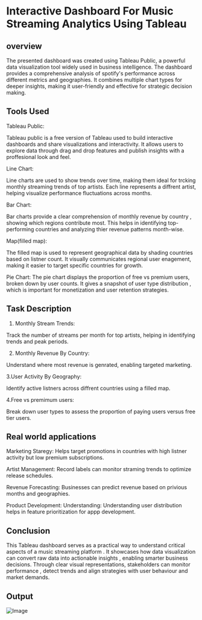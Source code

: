 
# Interactive Dashboard For Music Streaming Analytics Using Tableau

## overview

The presented dashboard was created using Tableau Public, a powerful data visualization tool widely used in business intelligence. The dashboard provides a comprehensive analysis of spotify's performance across different metrics and geographies. It combines multiple chart types for deeper insights, making it user-friendly and effective for strategic decision making.

## Tools Used

Tableau Public:

Tableau public is a free version of Tableau used to build interactive dashboards and share visualizations and interactivity.
It allows users to explore data through drag and drop features and publish insights with a proffesional look and feel.

Line Chart:

Line charts are used to show trends over time, making them ideal for trcking monthly streaming trends of top artists.
Each line represents a diffrent artist, helping visualize performance fluctuations across months.

Bar Chart:

Bar charts provide a clear comprehension of monthly revenue by country , showing which regions contribute most.
This helps in identifying top-performing countries and analyzing thier revenue patterns month-wise.

Map(filled map):

The filled map is used to represent geographical data by shading countries based on listner count. 
It visually communicates regional user enagement, making it easier to target specific countries for growth.

Pie Chart:
The pie chart displays the proportion of free vs premium users, broken down by user counts. It gives a snapshot of user type distribution , which is important for monetization and user retention strategies.

## Task Description 

1. Monthly Stream Trends:

Track the number of streams per month for top artists, helping in identifying trends and peak periods.
  
2. Monthly Revenue By Country:

Understand where most revenue is genrated, enabling targeted marketing.

3.User Activity By Geography:

Identify active listners across diffrent countries using a filled map.

4.Free vs premimum users:

Break down user types to assess the proportion of paying users versus free tier users.

## Real world applications

Marketing Staregy: Helps target promotions in countries with high listner activity but low premium subscriptions.

Artist Management: Record labels can monitor straming trends to optimize release schedules.

Revenue Forecasting: Businesses can predict revenue based on privious months and geographies.

Product Development: Understanding: Understanding user distribution helps in feature prioritization for appp development.

## Conclusion

This Tableau dashboard serves as a practical way to understand critical aspects of a music streaming platform . It showcases how data visualization can convert raw data into actionable insights , enabling smarter business decisions. Through clear visual representations, stakeholders can monitor performance , detect trends and align strategies with user behaviour and market demands.

## Output

![Image](https://github.com/user-attachments/assets/df301cb1-b283-485f-9bae-ec0705707ead)





